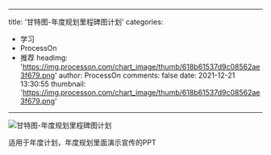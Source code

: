 
---
title: '甘特图-年度规划里程碑图计划'
categories: 
 - 学习
 - ProcessOn
 - 推荐
headimg: 'https://img.processon.com/chart_image/thumb/618b61537d9c08562ae3f679.png'
author: ProcessOn
comments: false
date: 2021-12-21 13:30:55
thumbnail: 'https://img.processon.com/chart_image/thumb/618b61537d9c08562ae3f679.png'
---

<div>   
<img class="thumb" alt="甘特图-年度规划里程碑图计划" src="https://img.processon.com/chart_image/thumb/618b61537d9c08562ae3f679.png" referrerpolicy="no-referrer">
<p>适用于年度计划，年度规划里面演示宣传的PPT</p>  
</div>
            